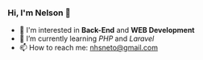 ### Hi, I'm Nelson 👋
- 🔎 I'm interested in **Back-End** and **WEB Development**
- 🌱 I’m currently learning *PHP* and *Laravel*
- 📫 How to reach me: nhsneto@gmail.com

<!--
**nhsneto/nhsneto** is a ✨ _special_ ✨ repository because its `README.md` (this file) appears on your GitHub profile.

Here are some ideas to get you started:

- 🔭 I’m currently working on ...
- 🌱 I’m currently learning ...
- 👯 I’m looking to collaborate on ...
- 🤔 I’m looking for help with ...
- 💬 Ask me about ...
- 📫 How to reach me: ...
- 😄 Pronouns: ...
- ⚡ Fun fact: ...
-->
